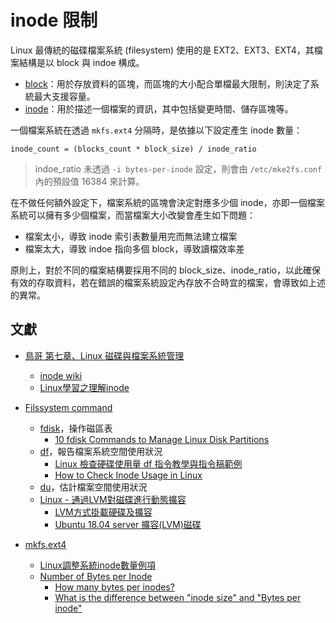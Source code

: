# inode 限制

Linux 最傳統的磁碟檔案系統 (filesystem) 使用的是 EXT2、EXT3、EXT4，其檔案結構是以 block 與 indoe 構成。

+ [block](https://linux.vbird.org/linux_basic/centos7/0230filesystem.php#block)：用於存放資料的區塊，而區塊的大小配合單檔最大限制，則決定了系統最大支援容量。
+ [inode](https://linux.vbird.org/linux_basic/centos7/0230filesystem.php#inode)：用於描述一個檔案的資訊，其中包括變更時間、儲存區塊等。

一個檔案系統在透過 ```mkfs.ext4``` 分隔時，是依據以下設定產生 inode 數量：

```
inode_count = (blocks_count * block_size) / inode_ratio
```
> indoe_ratio 未透過 ```-i bytes-per-inode``` 設定，則會由 ```/etc/mke2fs.conf``` 內的預設值 16384 來計算。

在不做任何額外設定下，檔案系統的區塊會決定對應多少個 inode，亦即一個檔案系統可以擁有多少個檔案，而當檔案大小改變會產生如下問題：

+ 檔案太小，導致 inode 索引表數量用完而無法建立檔案
+ 檔案太大，導致 indoe 指向多個 block，導致讀檔效率差  

原則上，對於不同的檔案結構要採用不同的 block_size、inode_ratio，以此確保有效的存取資料，若在錯誤的檔案系統設定內存放不合時宜的檔案，會導致如上述的異常。

## 文獻

+ [鳥哥 第七章、Linux 磁碟與檔案系統管理](https://linux.vbird.org/linux_basic/centos7/0230filesystem.php)
    - [inode wiki](https://zh.wikipedia.org/wiki/Inode)
    - [Linux學習之理解inode](https://www.796t.com/content/1542281710.html)

+ [Filssystem command](https://www.binarytides.com/linux-command-check-disk-partitions/)
    - [fdisk](https://man7.org/linux/man-pages/man8/fdisk.8.html)，操作磁區表
        + [10 fdisk Commands to Manage Linux Disk Partitions](https://www.tecmint.com/fdisk-commands-to-manage-linux-disk-partitions/)
    - [df](https://man7.org/linux/man-pages/man1/df.1.html)，報告檔案系統空間使用狀況
        + [Linux 檢查硬碟使用量 df 指令教學與指令稿範例](https://blog.gtwang.org/linux/linux-df-command-check-disk-space-usage-tutorial-script-example/)
        + [How to Check Inode Usage in Linux](https://fedingo.com/how-to-check-inode-usage-in-linux/)
    - [du](https://linux.die.net/man/1/du)，估計檔案空間使用狀況
    - [Linux - 通過LVM對磁碟進行動態擴容](https://www.zendei.com/article/71761.html)
        - [LVM方式掛載硬碟及擴容](https://iter01.com/614819.html)
        - [Ubuntu 18.04 server 擴容(LVM)磁碟](https://www.796t.com/content/1542570486.html)

+ [mkfs.ext4](https://linux.die.net/man/8/mkfs.ext4)
    - [Linux調整系統inode數量例項](https://www.itread01.com/p/182617.html)
    - [Number of Bytes per Inode](https://docs.oracle.com/cd/E19504-01/802-5750/fsfilesysappx-14/index.html)
        + [How many bytes per inodes?](https://stackoverflow.com/questions/3618820)
        + [What is the difference between "inode size" and "Bytes per inode"](https://unix.stackexchange.com/questions/174334)
